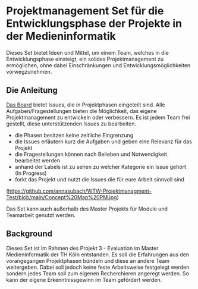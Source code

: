 # Projektmanagement Set für die Entwicklungsphase der Projekte in der Medieninformatik

Dieses Set bietet Ideen und Mittel, um einem Team, welches in die Entwicklungsphase einsteigt, ein solides Projektmanagement zu ermöglichen, ohne dabei Einschränkungen und Entwicklungsmöglichkeiten vorwegzunehmen.

## Die Anleitung

[Das Board](https://github.com/annasubach/WTW-Projektmanagment-Test/projects/1) bietet Issues, die in Projektphasen eingeteilt sind. Alle Aufgaben/Fragestellungen bieten die Möglichkeit, das eigene Projektmanagement zu entwickeln oder verbessern. Es ist jedem Team frei gestellt, diese unterstützenden Issues zu bearbeiten.


- die Phasen besitzen keine zeitliche Eingrenzung
- die Issues erläutern kurz die Aufgaben und geben eine Relevanz für das Projekt
- die Fragestellungen können nach Belieben und Notwendigkeit bearbeitet werden
- anhand der Labels ist zu sehen zu welcher Kategorie ein Issue gehört (In Progress)
- forkt das Projekt und nutzt die Issues die für eure Arbeit sinnvoll sind

(https://github.com/annasubach/WTW-Projektmanagment-Test/blob/main/Concept%20Map%20PM.jpg)

Das Set kann auch außerhalb des Master Projekts für Module und Teamarbeit genutzt werden.

## Background

Dieses Set ist im Rahmen des Projekt 3 - Evaluation im Master Medieninformatik der TH Köln entstanden. Es soll die Erfahrungen aus den vorangegangen Projektphasen bündeln und diese an andere Team weitergeben. Dabei soll jedoch keine feste Arbeitsweise festgelegt werden sondern jedes Team soll zum eigenen Recherchieren angeregt werden. So kann der eigene Erkenntnissgewinn im Team gefördert werden. 
